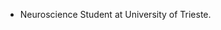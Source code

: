 - Neuroscience Student at University of Trieste.


<!---
roquentyn/roquentyn is a ✨ special ✨ repository because its `README.md` (this file) appears on your GitHub profile.
You can click the Preview link to take a look at your changes.
--->
